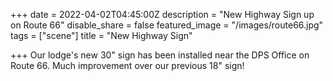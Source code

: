 +++
date = 2022-04-02T04:45:00Z
description = "New Highway Sign up on Route 66"
disable_share = false
featured_image = "/images/route66.jpg"
tags = ["scene"]
title = "New Highway Sign"

+++
Our lodge's new 30" sign has been installed near the DPS Office on Route 66.  Much improvement over our previous 18" sign!